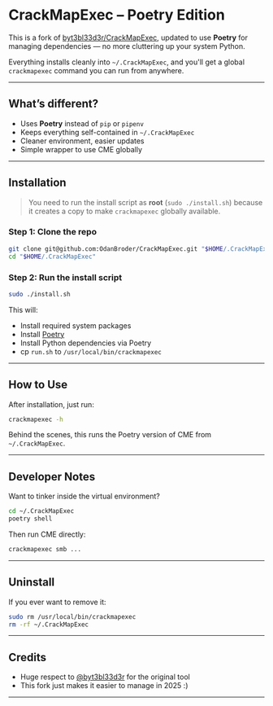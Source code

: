 # CrackMapExec – Poetry Edition

This is a fork of [byt3bl33d3r/CrackMapExec](https://github.com/byt3bl33d3r/CrackMapExec), updated to use **Poetry** for managing dependencies — no more cluttering up your system Python.

Everything installs cleanly into `~/.CrackMapExec`, and you'll get a global `crackmapexec` command you can run from anywhere.

---

##  What’s different?

* Uses **Poetry** instead of `pip` or `pipenv`
* Keeps everything self-contained in `~/.CrackMapExec`
* Cleaner environment, easier updates
* Simple wrapper to use CME globally

---

##  Installation

>  You need to run the install script as **root** (`sudo ./install.sh`) because it creates a copy to make `crackmapexec` globally available.

### Step 1: Clone the repo

```bash
git clone git@github.com:OdanBroder/CrackMapExec.git "$HOME/.CrackMapExec"
cd "$HOME/.CrackMapExec"
```

### Step 2: Run the install script

```bash
sudo ./install.sh
```

This will:

* Install required system packages
* Install [Poetry](https://python-poetry.org/)
* Install Python dependencies via Poetry
* cp `run.sh` to `/usr/local/bin/crackmapexec`

---

##  How to Use

After installation, just run:

```bash
crackmapexec -h
```

Behind the scenes, this runs the Poetry version of CME from `~/.CrackMapExec`.

---


## Developer Notes

Want to tinker inside the virtual environment?

```bash
cd ~/.CrackMapExec
poetry shell
```

Then run CME directly:

```bash
crackmapexec smb ...
```

---

## Uninstall

If you ever want to remove it:

```bash
sudo rm /usr/local/bin/crackmapexec
rm -rf ~/.CrackMapExec
```

---

## Credits

* Huge respect to [@byt3bl33d3r](https://github.com/byt3bl33d3r) for the original tool
* This fork just makes it easier to manage in 2025 :)

---


